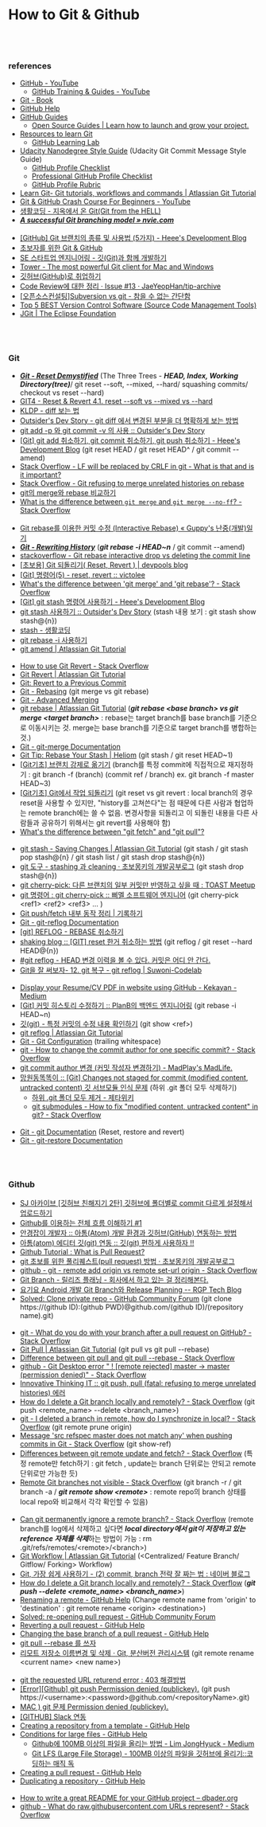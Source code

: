 How to Git & Github
==========


 <br/><br/>


### references
- [GitHub - YouTube](https://www.youtube.com/user/github/videos)
    - [GitHub Training & Guides - YouTube](https://www.youtube.com/user/GitHubGuides/videos)
- [Git - Book](https://git-scm.com/book/en/v2)
- [GitHub Help](https://help.github.com/en)
- [GitHub Guides](https://guides.github.com/)
    - [Open Source Guides | Learn how to launch and grow your project.](https://opensource.guide/)
- [Resources to learn Git](http://try.github.io/)
     - [GitHub Learning Lab](https://lab.github.com/)
- [Udacity Nanodegree Style Guide](https://udacity.github.io/git-styleguide/) (Udacity Git Commit Message Style Guide)
    - [GitHub Profile Checklist](https://docs.google.com/document/d/1a9AKnNyqfGgdQV5ohPCN5H9ntnEUhMptWMwVBWURCN0/pub?embedded=true)
    - [Professional GitHub Profile Checklist](https://docs.google.com/document/d/e/2PACX-1vSkShiwfp8DP79yO1wiGI2cyDqlzMugMdivXzMfr_6CVESvbLAVYeiZowV47VJMRQ_L4F4fdeQjo9qd/pub?embedded=true)
    - [GitHub Profile Rubric](https://docs.google.com/document/d/15B7SBSQ1iKqUjo1UpHHVtqonCzxZwqBaV2lC4mN5N1U/pub?embedded=true)
- [Learn Git- Git tutorials, workflows and commands | Atlassian Git Tutorial](https://www.atlassian.com/git)
- [Git & GitHub Crash Course For Beginners - YouTube](https://www.youtube.com/watch?v=SWYqp7iY_Tc)
- [생활코딩 - 지옥에서 온 Git(Git from the HELL)](https://www.youtube.com/playlist?list=PLuHgQVnccGMA8iwZwrGyNXCGy2LAAsTXk)
- [___A successful Git branching model » nvie.com___](https://nvie.com/posts/a-successful-git-branching-model/)  <br/><br/>
- [[GitHub] Git 브랜치의 종류 및 사용법 (5가지) - Heee's Development Blog](https://gmlwjd9405.github.io/2018/05/11/types-of-git-branch.html)
- [초보자를 위한 Git & GitHub](https://www.slideshare.net/jayjin0427/git-github-145104268)
- [SE 스타트업 엔지니어링 - 깃(Git)과 함께 개발하기](https://tech.10000lab.xyz/git/using-git-as-you-work.html)
- [Tower - The most powerful Git client for Mac and Windows](https://www.git-tower.com/windows)
- [깃허브(GitHub)로 취업하기](https://sujinlee.me/professional-github/)
- [Code Review에 대한 정리 · Issue #13 · JaeYeopHan/tip-archive](https://github.com/JaeYeopHan/tip-archive/issues/13)
- [[오픈소스컨설팅]Subversion vs git - 참을 수 없는 간단함](https://www.slideshare.net/ienvyou/subversion-vs-git-42605130)
- [Top 5 BEST Version Control Software (Source Code Management Tools)](https://www.softwaretestinghelp.com/version-control-software/)
- [JGit | The Eclipse Foundation](https://www.eclipse.org/jgit/)


 <br/><br/>


### Git 
- [___Git - Reset Demystified___](https://git-scm.com/book/en/v2/Git-Tools-Reset-Demystified) (The Three Trees - ___HEAD, Index, Working Directory(tree)___/ git reset --soft, --mixed, --hard/ squashing commits/ checkout vs reset --hard) 
- [GIT4 - Reset & Revert 4.1. reset --soft vs --mixed vs --hard](https://www.youtube.com/watch?v=DZSZowycr2o&list=PLuHgQVnccGMAvTJlPGzizAkyqXfZ9IyY8&index=6)
- [KLDP - diff 보는 법](https://kldp.org/node/103533)
- [Outsider's Dev Story - git diff 에서 변경된 부분을 더 명확하게 보는 방법](https://blog.outsider.ne.kr/1011) 
- [git add -p 와 git commit -v 의 사용 :: Outsider's Dev Story](https://blog.outsider.ne.kr/1247)
- [[Git] git add 취소하기, git commit 취소하기, git push 취소하기 - Heee's Development Blog](https://gmlwjd9405.github.io/2018/05/25/git-add-cancle.html) (git reset HEAD <file> / git reset HEAD^ / git commit --amend)
- [Stack Overflow - LF will be replaced by CRLF in git - What is that and is it important?](https://stackoverflow.com/questions/5834014/lf-will-be-replaced-by-crlf-in-git-what-is-that-and-is-it-important)
- [Stack Overflow - Git refusing to merge unrelated histories on rebase](https://stackoverflow.com/questions/37937984/git-refusing-to-merge-unrelated-histories-on-rebase/37938036#37938036)
- [git의 merge와 rebase 비교하기](https://blog.outsider.ne.kr/666)
- [What is the difference between `git merge` and `git merge --no-ff`? - Stack Overflow](https://stackoverflow.com/questions/9069061/what-is-the-difference-between-git-merge-and-git-merge-no-ff)  <br/><br/>
- [Git rebase를 이용한 커밋 수정 (Interactive Rebase) « Guppy's 난중(개발)일기](https://wckhg89.github.io/archivers/rebase)
- [___Git - Rewriting History___](https://git-scm.com/book/en/v2/Git-Tools-Rewriting-History#_git_amend) (___git rebase -i HEAD~n___ / git commit --amend)
- [stackoverflow - Git rebase interactive drop vs deleting the commit line](https://stackoverflow.com/questions/35846154/git-rebase-interactive-drop-vs-deleting-the-commit-line)
- [[초보용] Git 되돌리기( Reset, Revert ) | devpools blog](http://www.devpools.kr/2017/02/05/%EC%B4%88%EB%B3%B4%EC%9A%A9-git-%EB%90%98%EB%8F%8C%EB%A6%AC%EA%B8%B0-reset-revert/)
- [[Git] 명령어(5) - reset, revert :: victolee](https://victorydntmd.tistory.com/79)
- [What's the difference between 'git merge' and 'git rebase'? - Stack Overflow](https://stackoverflow.com/questions/16666089/whats-the-difference-between-git-merge-and-git-rebase/16666418#16666418)
- [[Git] git stash 명령어 사용하기 - Heee's Development Blog](https://gmlwjd9405.github.io/2018/05/18/git-stash.html)
- [git stash 사용하기 :: Outsider's Dev Story](https://blog.outsider.ne.kr/788) (stash 내용 보기 : git stash show stash@{n})
- [stash - 생활코딩](https://opentutorials.org/course/2708/15332)
- [git rebase -i 사용하기](https://jupiny.com/2018/05/07/git-rebase-i-option/)
- [git amend | Atlassian Git Tutorial](https://ko.atlassian.com/git/tutorials/rewriting-history)  <br/><br/>
- [How to use Git Revert - Stack Overflow](https://stackoverflow.com/questions/19032296/how-to-use-git-revert)
- [Git Revert | Atlassian Git Tutorial](https://www.atlassian.com/git/tutorials/undoing-changes/git-revert)
- [Git: Revert to a Previous Commit](https://stackabuse.com/git-revert-to-a-previous-commit/)
- [Git - Rebasing](https://git-scm.com/book/en/v2/Git-Branching-Rebasing) (git merge vs git rebase)
- [Git - Advanced Merging](https://git-scm.com/book/en/v2/Git-Tools-Advanced-Merging#_reverse_commit)
- [git rebase | Atlassian Git Tutorial](https://www.atlassian.com/git/tutorials/rewriting-history/git-rebase) (___git rebase \<base branch\> vs git merge \<target branch\>___ : rebase는 target branch를 base branch를 기준으로 이동시키는 것. merge는 base branch를 기준으로 target branch를 병합하는 것.)
- [Git - git-merge Documentation](https://git-scm.com/docs/git-merge)
- [Git Tip: Rebase Your Stash | Heliom](http://heliom.ca/blog/posts/git-tip-rebase-your-stash) (git stash / git reset HEAD~1)
- [[Git기초] 브랜치 강제로 옮기기](https://cornswrold.tistory.com/251) (branch를 특정 commit에 직접적으로 재지정하기 : git branch -f (branch) (commit ref / branch) ex. git branch -f master HEAD~3)
- [[Git기초] Git에서 작업 되돌리기](https://cornswrold.tistory.com/252) (git reset vs git revert : local branch의 경우 reset을 사용할 수 있지만, "history를 고쳐쓴다"는 점 때문에 다른 사람과 협업하는 remote branch에는 쓸 수 없음. 변경사항을 되돌리고 이 되돌린 내용을 다른 사람들과 공유하기 위해서는 git revert를 사용해야 함)
- [What's the difference between "git fetch" and "git pull"?](https://www.git-tower.com/learn/git/faq/difference-between-git-fetch-git-pull)  <br/><br/>
- [git stash - Saving Changes | Atlassian Git Tutorial](https://www.atlassian.com/git/tutorials/saving-changes/git-stash) (git stash / git stash pop stash@{n} / git stash list / git stash drop stash@{n})
- [git 도구 - stashing 과 cleaning · 초보몽키의 개발공부로그](https://wayhome25.github.io/git/2017/05/16/git-07-stashing-cleaning/) (git stash drop stash@{n})
- [git cherry-pick: 다른 브랜치의 일부 커밋만 반영하고 싶을 때 : TOAST Meetup](https://meetup.toast.com/posts/45)
- [git 명령어 : git cherry-pick :: 삐멜 소프트웨어 엔지니어](https://imasoftwareengineer.tistory.com/7) (git cherry-pick \<ref1\> \<ref2\> \<ref3\> ... )
- [Git push/fetch 내부 동작 정리 | 기록하기](https://hongsii.github.io/2018/11/08/git-push-fetch/)
- [Git - git-reflog Documentation](https://git-scm.com/docs/git-reflog)
- [[git] REFLOG - REBASE 취소하기](https://americanopeople.tistory.com/206)
- [shaking blog :: [GIT] reset 한거 취소하는 방법](https://88240.tistory.com/284) (git reflog / git reset --hard HEAD@{n})
- [#git reflog - HEAD 변경 이력을 볼 수 있다. 커밋은 어디 안 간다.](http://ohyecloudy.com/pnotes/archives/1994/)
- [Git을 잘 써보자- 12. git 복구 - git reflog | Suwoni-Codelab](https://suwoni-codelab.com/git/2018/04/07/Git-reflog/)  <br/><br/>
- [Display your Resume/CV PDF in website using GitHub - Kekayan - Medium](https://medium.com/@kekayan/display-your-resume-cv-pdf-in-website-using-github-73a088ac961d)
- [[Git] 커밋 히스토리 수정하기 :: PlanB의 백엔드 엔지니어링](https://planbs.tistory.com/entry/Git-%EC%BB%A4%EB%B0%8B-%ED%9E%88%EC%8A%A4%ED%86%A0%EB%A6%AC-%EC%88%98%EC%A0%95%ED%95%98%EA%B8%B0) (git rebase -i HEAD~n)
- [깃(git) - 특정 커밋의 수정 내용 확인하기](https://awesometic.tistory.com/179) (git show \<ref\>)
- [git reflog | Atlassian Git Tutorial](https://www.atlassian.com/git/tutorials/rewriting-history/git-reflog)
- [Git - Git Configuration](https://git-scm.com/book/en/v2/Customizing-Git-Git-Configuration) (trailing whitespace)
- [git - How to change the commit author for one specific commit? - Stack Overflow](https://stackoverflow.com/questions/3042437/how-to-change-the-commit-author-for-one-specific-commit)
- [git commit author 변경 (커밋 작성자 변경하기) - MadPlay's MadLife.](https://madplay.github.io/post/change-git-author-name)
- [망원동똑똑이 :: [Git] Changes not staged for commit (modified content, untracked content) 깃 서브모듈 인식 문제](https://secjong.tistory.com/2) (하위 .git 폴더 모두 삭제하기)
    - [하위 .git 폴더 모두 제거 - 제타위키](https://zetawiki.com/wiki/%ED%95%98%EC%9C%84_.git_%ED%8F%B4%EB%8D%94_%EB%AA%A8%EB%91%90_%EC%A0%9C%EA%B1%B0)
    - [git submodules - How to fix "modified content, untracked content" in git? - Stack Overflow](https://stackoverflow.com/questions/50167969/how-to-fix-modified-content-untracked-content-in-git/52722775)  <br/><br/>
- [Git - git Documentation](https://git-scm.com/docs/git#_reset_restore_and_revert) (Reset, restore and revert)
- [Git - git-restore Documentation](https://git-scm.com/docs/git-restore)
 

 <br/><br/>
  

### Github
- [SJ 아카이브 [깃허브 친해지기 2탄] 깃허브에 폴더별로 commit 다르게 설정해서 업로드하기](https://sojungarchive0414.blogspot.com/2018/03/2-commit.html)
- [Github를 이용하는 전체 흐름 이해하기 #1](https://blog.outsider.ne.kr/865)
- [안경잡이 개발자 :: 아톰(Atom) 개발 환경과 깃허브(GitHub) 연동하는 방법](https://ndb796.tistory.com/51)
- [아톰(atom) 에디터 깃(git) 연동 :: 깃(git) 편하게 사용하자 !!](http://blog.naver.com/PostView.nhn?blogId=wlgh325&logNo=221443819508&categoryNo=46&parentCategoryNo=0&viewDate=&currentPage=1&postListTopCurrentPage=1&from=search) 
- [Github Tutorial : What is Pull Request?](https://www.youtube.com/watch?v=e3bjQX9jIBk)
- [git 초보를 위한 풀리퀘스트(pull request) 방법 · 초보몽키의 개발공부로그](https://wayhome25.github.io/git/2017/07/08/git-first-pull-request-story/)
- [github - git - remote add origin vs remote set-url origin - Stack Overflow](https://stackoverflow.com/questions/42830557/git-remote-add-origin-vs-remote-set-url-origin/42830632)
- [Git Branch - 릴리즈 플래닝 - 회사에서 하고 있는 걸 정리해본다.](https://thdev.tech/android/git/2018/01/21/Git-Branch/)
- [요기요 Android 개발 Git Branch와 Release Planning -- RGP Tech Blog](https://rgpkorea.github.io/posts/ygy-android-release-planning/)
- [Solved: Clone private repo - GitHub Community Forum](https://github.community/t5/How-to-use-Git-and-GitHub/Clone-private-repo/td-p/12616) (git clone https://(github ID):(github PWD)@github.com/(github ID)/(repository name).git) <br/><br/>
- [git - What do you do with your branch after a pull request on GitHub? - Stack Overflow](https://stackoverflow.com/questions/7904038/what-do-you-do-with-your-branch-after-a-pull-request-on-github)
- [Git Pull | Atlassian Git Tutorial](https://www.atlassian.com/git/tutorials/syncing/git-pull) (git pull vs git pull --rebase)
- [Difference between git pull and git pull --rebase - Stack Overflow](https://stackoverflow.com/questions/18930527/difference-between-git-pull-and-git-pull-rebase)
- [github - Git Desktop error " ! [remote rejected] master -> master (permission denied)" - Stack Overflow](https://stackoverflow.com/questions/51976794/git-desktop-error-remote-rejected-master-master-permission-denied)
- [Innovative Thinking IT :: git push, pull (fatal: refusing to merge unrelated histories) 에러](https://jobc.tistory.com/177)
- [How do I delete a Git branch locally and remotely? - Stack Overflow](https://stackoverflow.com/questions/2003505/how-do-i-delete-a-git-branch-locally-and-remotely) (git push <remote_name> --delete <branch_name>)
- [git - I deleted a branch in remote, how do I synchronize in local? - Stack Overflow](https://stackoverflow.com/questions/46156118/i-deleted-a-branch-in-remote-how-do-i-synchronize-in-local) (git remote prune origin)
- [Message 'src refspec master does not match any' when pushing commits in Git - Stack Overflow](https://stackoverflow.com/questions/4181861/message-src-refspec-master-does-not-match-any-when-pushing-commits-in-git) (git show-ref)
- [Differences between git remote update and fetch? - Stack Overflow](https://stackoverflow.com/questions/1856499/differences-between-git-remote-update-and-fetch) (특정 remote만 fetch하기 : git fetch <remote> <remote branch>, update는 branch 단위로는 안되고 remote 단위로만 가능한 듯)
- [Remote Git branches not visible - Stack Overflow](https://stackoverflow.com/questions/41406903/remote-git-branches-not-visible) (git branch -r / git branch -a / ___git remote show \<remote\>___ : remote repo의 branch 상태를 local repo와 비교해서 각각 확인할 수 있음) <br/><br/>
- [Can git permanently ignore a remote branch? - Stack Overflow](https://stackoverflow.com/questions/16842426/can-git-permanently-ignore-a-remote-branch) (remote branch를 log에서 삭제하고 싶다면 ***local directory에서 git이 저장하고 있는 reference 자체를 삭제***하는 방법이 가능 : rm .git/refs/remotes/\<remote\>/\<branch\>)
- [Git Workflow | Atlassian Git Tutorial](https://www.atlassian.com/git/tutorials/comparing-workflows) (<Centralized/ Feature Branch/ Gitflow/ Forking> Workflow)
- [Git, 가장 쉽게 사용하기 - (2) commit, branch 전략 잘 짜는 법 : 네이버 블로그](http://blog.naver.com/PostView.nhn?blogId=tmondev&logNo=220763012361&redirect=Dlog)
- [How do I delete a Git branch locally and remotely? - Stack Overflow](https://stackoverflow.com/questions/2003505/how-do-i-delete-a-git-branch-locally-and-remotely) (___git push --delete <remote_name> <branch_name>___)
- [Renaming a remote - GitHub Help](https://help.github.com/en/articles/renaming-a-remote) (Change remote name from 'origin' to 'destination' : git remote rename \<origin> \<destination>)
- [Solved: re-opening pull request - GitHub Community Forum](https://github.community/t5/How-to-use-Git-and-GitHub/re-opening-pull-request/td-p/12154)
- [Reverting a pull request - GitHub Help](https://help.github.com/en/articles/reverting-a-pull-request)
- [Changing the base branch of a pull request - GitHub Help](https://help.github.com/en/articles/changing-the-base-branch-of-a-pull-request)
- [git pull --rebase 를 쓰자](https://jusths.tistory.com/60)
- [리모트 저장소 이름변경 및 삭제 · Git, 분산버전 관리시스템](https://mylko72.gitbooks.io/git/content/remote/remove.html) (git remote rename \<current name\> \<new name\>)  <br/><br/>
- [git the requested URL returend error : 403 해결방법](https://cheonjoosung.github.io/git/2017/07/10/it_git_permissionerror.html)
- [[Error][Github] git push Permission denied (publickey).](https://withhamit.tistory.com/177) (git push https://\<username\>:\<password\>@github.com/\<repositoryName\>.git)
- [MAC ) git 문제 Permission denied (publickey).](https://zeddios.tistory.com/120)
- [[GITHUB] Slack 연동](https://withhamit.tistory.com/72?category=779255)
- [Creating a repository from a template - GitHub Help](https://help.github.com/en/github/creating-cloning-and-archiving-repositories/creating-a-repository-from-a-template)
- [Conditions for large files - GitHub Help](https://help.github.com/en/github/managing-large-files/conditions-for-large-files)
    - [Github에 100MB 이상의 파일을 올리는 방법 - Lim JongHyuck - Medium](https://medium.com/@stargt/github%EC%97%90-100mb-%EC%9D%B4%EC%83%81%EC%9D%98-%ED%8C%8C%EC%9D%BC%EC%9D%84-%EC%98%AC%EB%A6%AC%EB%8A%94-%EB%B0%A9%EB%B2%95-9d9e6e3b94ef)
    - [Git LFS (Large File Storage) - 100MB 이상의 파일을 깃허브에 올리기::코딩하는 매직 독](https://dobby-the-house-elf.tistory.com/75)
- [Creating a pull request - GitHub Help](https://help.github.com/en/articles/creating-a-pull-request)
- [Duplicating a repository - GitHub Help](https://help.github.com/en/github/creating-cloning-and-archiving-repositories/duplicating-a-repository)  <br/><br/>
- [How to write a great README for your GitHub project – dbader.org](https://dbader.org/blog/write-a-great-readme-for-your-github-project)
- [github - What do raw.githubusercontent.com URLs represent? - Stack Overflow](https://stackoverflow.com/questions/39065921/what-do-raw-githubusercontent-com-urls-represent)
 

 <br/><br/>


